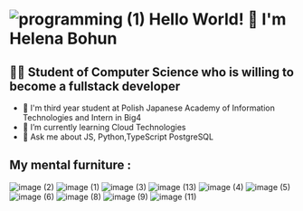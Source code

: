 # ![programming (1)](https://github.com/user-attachments/assets/b8a179cd-2dac-4e92-99ec-83afd15d3338) Hello World! 👋 I'm Helena Bohun 
## :woman_technologist: Student of Computer Science who is willing to become a fullstack developer


- :school: I'm third year student at Polish Japanese Academy of Information Technologies and Intern in Big4
- 🌱 I’m currently learning Cloud Technologies 
- 💬 Ask me about JS, Python,TypeScript PostgreSQL

## My mental furniture :
![image (2)](https://github.com/user-attachments/assets/359c2706-05a0-462a-b085-a718f3ca444f) ![image (1)](https://github.com/user-attachments/assets/b6aa363b-a755-4a06-9242-203fa3be3cb1)  ![image (3)](https://github.com/user-attachments/assets/fc40aa7f-33e3-4950-849a-67c9f74df316) ![image (13)](https://github.com/user-attachments/assets/fd1ffa1a-c533-45da-8cfe-764686208b49) ![image (4)](https://github.com/user-attachments/assets/aad194e3-9a65-42c0-a349-36b44ab8ec19)  ![image (5)](https://github.com/user-attachments/assets/8330a845-bfba-4255-9290-754bbe4f89f6) ![image (6)](https://github.com/user-attachments/assets/3d20e5c6-3a5c-418e-ac23-dc0d13a18f65) ![image (8)](https://github.com/user-attachments/assets/03bc8f70-7b55-4e30-bea7-b8b32f9eb9ee) ![image (9)](https://github.com/user-attachments/assets/13cbc2e2-9859-43e3-b0e6-cbc1fd382d2c)  ![image (11)](https://github.com/user-attachments/assets/82be4d29-7446-4062-a9da-595272987032)  









